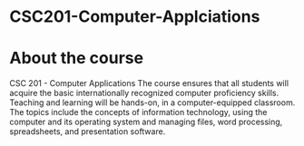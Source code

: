 # CSC201-Computer-Applciations

# About the course


CSC 201 - Computer Applications
The course ensures that all students will acquire the basic internationally recognized computer proficiency skills. Teaching and learning will be hands-on, in a computer-equipped classroom. The topics include the concepts of information technology, using the computer and its operating system and managing files, word processing, spreadsheets, and presentation software. 
